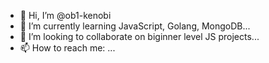 - 👋 Hi, I’m @ob1-kenobi
- 🌱 I’m currently learning JavaScript, Golang, MongoDB...
- 💞️ I’m looking to collaborate on biginner level JS projects...
- 📫 How to reach me: ...

<!---
ob1-kenobi/ob1-kenobi is a ✨ special ✨ repository because its `README.md` (this file) appears on your GitHub profile.
You can click the Preview link to take a look at your changes.
--->

